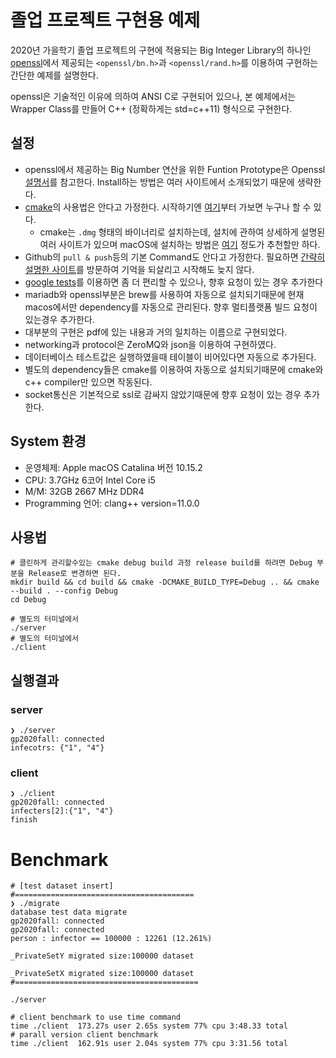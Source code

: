 # 졸업 프로젝트 구현용 예제

2020년 가을학기 졸업 프로젝트의 구현에 적용되는 Big Integer Library의 하나인 [openssl](https://www.openssl.org)에서 제공되는 `<openssl/bn.h>`과 `<openssl/rand.h>`를 이용하여 구현하는 간단한 예제를 설명한다.

openssl은 기술적인 이유에 의하여 ANSI C로 구현되어 있으나, 본 예제에서는 Wrapper Class를 만들어 C++ (정확하게는 std=c++11) 형식으로 구현한다.

## 설정
* openssl에서 제공하는 Big Number 연산을 위한 Funtion Prototype은 Openssl [설명서](https://www.openssl.org/docs/man1.0.2/man3/bn.html)를 참고한다. Install하는 방법은 여러 사이트에서 소개되었기 때문에 생략한다.
* [cmake](https://cmake.org)의 사용법은 안다고 가정한다. 시작하기엔 [여기](https://eunmink.tistory.com/6)부터 가보면 누구나 할 수 있다.
    - cmake는 `.dmg` 형태의 바이너리로 설치하는데, 설치에 관하여 상세하게 설명된 여러 사이트가 있으며 macOS에 설치하는 방법은 [여기](https://tudat.tudelft.nl/installation/setupDevMacOs.html) 정도가 추천할만 하다.
* Github의 `pull & push`등의 기본 Command도 안다고 가정한다. 필요하면 [간략히 설명한 사이트](https://medium.com/@pks2974/자주-사용하는-기초-git-명령어-정리하기-533b3689db81)를 방문하여 기억을 되살리고 시작해도 늦지 않다.
* [google tests](https://github.com/google/googletest)를 이용하면 좀 더 편리할 수 있으나, 향후 요청이 있는 경우 추가한다
* mariadb와 openssl부분은 brew를 사용하여 자동으로 설치되기때문에 현재 macos에서만 dependency를 자동으로 관리된다. 향후 멀티플랫폼 빌드 요청이 있는경우 추가한다.
* 대부분의 구현은 pdf에 있는 내용과 거의 일치하는 이름으로 구현되었다.
* networking과 protocol은 ZeroMQ와 json을 이용하여 구현하였다.
* 데이터베이스 테스트값은 실행하였을때 테이블이 비어있다면 자동으로 추가된다.
* 별도의 dependency들은 cmake를 이용하여 자동으로 설치되기때문에 cmake와 c++ compiler만 있으면 작동된다.
* socket통신은 기본적으로 ssl로 감싸지 않았기때문에 향후 요청이 있는 경우 추가한다.

## System 환경
- 운영체제: Apple  macOS Catalina 버전 10.15.2
- CPU: 3.7GHz 6코어 Intel Core i5
- M/M: 32GB 2667 MHz DDR4
- Programming 언어: clang++ version=11.0.0

## 사용법
```console
# 클린하게 관리할수있는 cmake debug build 과정 release build를 하려면 Debug 부분을 Release로 변경하면 된다.
mkdir build && cd build && cmake -DCMAKE_BUILD_TYPE=Debug .. && cmake --build . --config Debug 
cd Debug

# 별도의 터미널에서
./server
# 별도의 터미널에서
./client
```
## 실행결과
### server
```console
❯ ./server
gp2020fall: connected
infecotrs: {"1", "4"}
```
### client
```console
❯ ./client
gp2020fall: connected
infecters[2]:{"1", "4"}
finish
```

# Benchmark
```console
# [test dataset insert]
#========================================
❯ ./migrate 
database test data migrate
gp2020fall: connected
gp2020fall: connected
person : infector == 100000 : 12261 (12.261%)

_PrivateSetY migrated size:100000 dataset

_PrivateSetX migrated size:100000 dataset
#=========================================

./server

# client benchmark to use time command
time ./client  173.27s user 2.65s system 77% cpu 3:48.33 total
# parall version client benchmark 
time ./client  162.91s user 2.04s system 77% cpu 3:31.56 total
```



<!---
<span style="font-family: Courier;">brew install openssl</span>
-->
